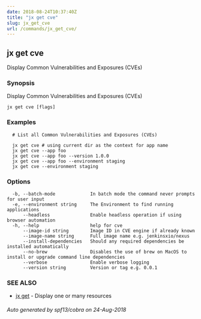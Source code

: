 ```yaml
---
date: 2018-08-24T10:37:40Z
title: "jx get cve"
slug: jx_get_cve
url: /commands/jx_get_cve/
---
```

## jx get cve

Display Common Vulnerabilities and Exposures (CVEs)

### Synopsis

Display Common Vulnerabilities and Exposures (CVEs)

```
jx get cve [flags]
```

### Examples

```
  # List all Common Vulnerabilities and Exposures (CVEs)
  
  jx get cve # using current dir as the context for app name
  jx get cve --app foo
  jx get cve --app foo --version 1.0.0
  jx get cve --app foo --environment staging
  jx get cve --environment staging
```

### Options

```
  -b, --batch-mode             In batch mode the command never prompts for user input
  -e, --environment string     The Environment to find running applications
      --headless               Enable headless operation if using browser automation
  -h, --help                   help for cve
      --image-id string        Image ID in CVE engine if already known
      --image-name string      Full image name e.g. jenkinsxio/nexus 
      --install-dependencies   Should any required dependencies be installed automatically
      --no-brew                Disables the use of brew on MacOS to install or upgrade command line dependencies
      --verbose                Enable verbose logging
      --version string         Version or tag e.g. 0.0.1
```

### SEE ALSO

* [jx get](/commands/jx_get/)	 - Display one or many resources

###### Auto generated by spf13/cobra on 24-Aug-2018
